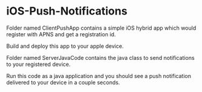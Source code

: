# iOS-Push-Notifications

Folder named ClientPushApp contains a simple iOS hybrid app which would register with APNS and get a registration id.

Build and deploy this app to your apple device.

Folder named ServerJavaCode contains the java class to send notifications to your registered device.

Run this code as a java application and you should see a push notification delivered to your device in a couple seconds.

